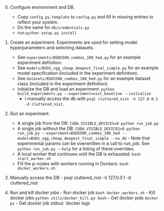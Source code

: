 0. Configure environment and DB.
	- Copy `config.py.template` to `config.py` and fill in missing entries to reflect your system.
	- Do the same for `db/credentials.py`
	- run `python setup.py install`

1. Create an experiment. Experiments are used for setting model hyperparameters and selecting datasets.
	- See `experiments/BSDS500_combos_100_hed.py` for an example experiment definition.
	- See `models/BSDS_vgg_cheap_deepest_final_simple.py` for an example model specification (included in the experiment definition).
	- See `datasets/BSDS500_combos_100_hed.py` for an example dataset class (included in the experiment definition).
	- Initialize the DB and load an experiment: `python build_experiments.py --experiment=nist_baseline --initialize`
        - I manually access the db with `psql cluttered_nist -h 127.0.0.1 -d cluttered_nist`.

2. Run an experiment.
	- A single job from the DB: `CUDA_VISIBLE_DEVICES=0 python run_job.py`
	- A single job without the DB: `CUDA_VISIBLE_DEVICES=0 python run_job.py --experiment=BSDS500_combos_100_hed --model=BSDS_vgg_cheap_deepest_final_simple --no_db`
            - Note that experimental params can be overwritten in a call to run_job. See `python run_job.py --help` for a listing of these overrides.
	- A local worker that continues until the DB is exhausted: `bash start_worker.sh`
	- Fill the p-nodes with workers running in Dockers: `bash docker_workers.sh`

3. Manually access the DB
        - psql cluttered_nist -h 127.0.0.1 -d cluttered_nist

4. Run and kill docker jobs
        - Run docker job `bash docker_workers.sh`
        - Kill docker jobs `python utils/docker_kill.py bash`
        - Get docker pids `docker ps`
        - Get docker job stdout `docker logs <pid>

